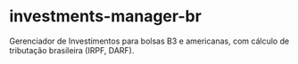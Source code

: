 # investments-manager-br
Gerenciador de Investimentos para bolsas B3 e americanas, com cálculo de tributação brasileira (IRPF, DARF).
